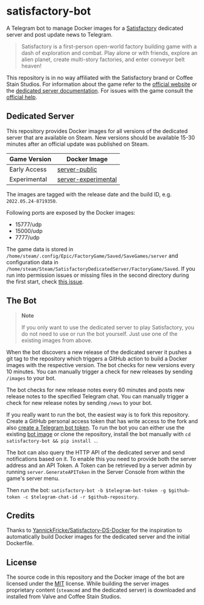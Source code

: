 # satisfactory-bot
A Telegram bot to manage Docker images for a [Satisfactory](https://www.satisfactorygame.com) dedicated server and post update news to Telegram.


> Satisfactory is a first-person open-world factory building game with a dash of exploration and combat. Play alone or with friends, explore an alien planet, create multi-story factories, and enter conveyor belt heaven!

This repository is in no way affiliated with the Satisfactory brand or Coffee Stain Studios. For information about the game refer to the [official website](https://www.satisfactorygame.com) or the [dedicated server documentation](https://satisfactory.fandom.com/wiki/Dedicated_servers). For issues with the game consult the [official help](https://questions.satisfactorygame.com/).

## Dedicated Server

This repository provides Docker images for all versions of the dedicated server that are available on Steam. New versions should be available 15-30 minutes after an official update was published on Steam.

| Game Version | Docker Image |
|--------------|--------------|
| Early Access | [server-public](https://github.com/ekeih/satisfactory-bot/pkgs/container/satisfactory-bot%2Fserver-public) |
| Experimental | [server-experimental](https://github.com/ekeih/satisfactory-bot/pkgs/container/satisfactory-bot%2Fserver-experimental) |

The images are tagged with the release date and the build ID, e.g. `2022.05.24-8719350`.

Following ports are exposed by the Docker images:
- 15777/udp
- 15000/udp
- 7777/udp

The game data is stored in `/home/steam/.config/Epic/FactoryGame/Saved/SaveGames/server` and configuration data in `/home/steam/Steam/SatisfactoryDedicatedServer/FactoryGame/Saved`. If you run into permission issues or missing files in the second directory during the first start, check [this issue](https://github.com/YannickFricke/Satisfactory-DS-Docker/issues/2).

## The Bot

> **Note**
>
> If you only want to use the dedicated server to play Satisfactory, you do not need to use or run the bot yourself. Just use one of the existing images from above.

When the bot discovers a new release of the dedicated server it pushes a git tag to the repository which triggers a GitHub action to build a Docker images with the respective version. The bot checks for new versions every 10 minutes. You can manually trigger a check for new releases by sending `/images` to your bot.

The bot checks for new release notes every 60 minutes and posts new release notes to the specified Telegram chat. You can manually trigger a check for new release notes by sending `/news` to your bot.

If you really want to run the bot, the easiest way is to fork this repository. Create a GitHub personal access token that has write access to the fork and also [create a Telegram bot token](https://core.telegram.org/bots#6-botfather). To run the bot you can either use the existing [bot image](https://github.com/ekeih/satisfactory-bot/pkgs/container/satisfactory-bot%2Fbot) or clone the repository, install the bot manually with `cd satisfactory-bot && pip install .`.

The bot can also query the HTTP API of the dedicated server and send notifications based on it. To enable this you need to provide both the server address and an API Token. A Token can be retrieved by a server admin by running `server.GenerateAPIToken` in the Server Console from within the game's server menu.

Then run the bot: `satisfactory-bot -b $telegram-bot-token -g $github-token -c $telegram-chat-id -r $github-repository`.

## Credits

Thanks to [YannickFricke/Satisfactory-DS-Docker](https://github.com/YannickFricke/Satisfactory-DS-Docker) for the inspiration to automatically build Docker images for the dedicated server and the initial Dockerfile.

## License

The source code in this repository and the Docker image of the bot are licensed under the [MIT](./LICENSE) license. While building the server images proprietary content (`steamcmd` and the dedicated server) is downloaded and installed from Valve and Coffee Stain Studios.
